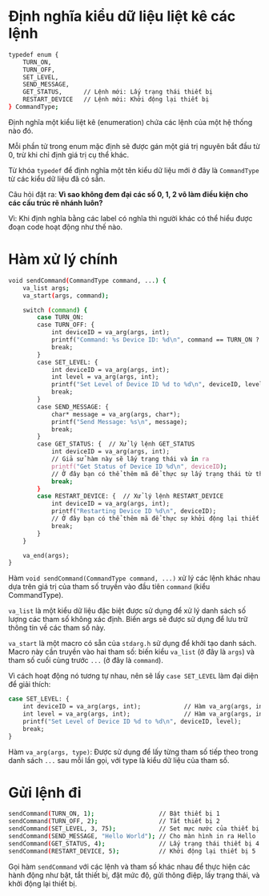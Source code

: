 # Định nghĩa kiểu dữ liệu liệt kê các lệnh
  ```bash
  typedef enum {
      TURN_ON,
      TURN_OFF,
      SET_LEVEL,
      SEND_MESSAGE,
      GET_STATUS,      // Lệnh mới: Lấy trạng thái thiết bị
      RESTART_DEVICE   // Lệnh mới: Khởi động lại thiết bị
  } CommandType;
  ```

Định nghĩa một kiểu liệt kê (enumeration) chứa các lệnh của một hệ thống nào đó. 

Mỗi phần tử trong enum mặc định sẽ được gán một giá trị nguyên bắt đầu từ 0, trừ khi chỉ định giá trị cụ thể khác.

Từ khóa `typedef` để định nghĩa một tên kiểu dữ liệu mới ở đây là `CommandType` từ các kiểu dữ liệu đã có sẵn. 

Câu hỏi đặt ra: **Vì sao không đem đại các số 0, 1, 2 vô làm điều kiện cho các cấu trúc rẽ nhánh luôn?**

Vì: Khi định nghĩa bằng các label có nghĩa thì người khác có thể hiểu được đoạn code hoạt động như thế nào.

# Hàm xử lý chính 
  ```bash
  void sendCommand(CommandType command, ...) {
      va_list args;
      va_start(args, command);
  
      switch (command) {
          case TURN_ON:
          case TURN_OFF: {
              int deviceID = va_arg(args, int);
              printf("Command: %s Device ID: %d\n", command == TURN_ON ? "Turn On" : "Turn Off", deviceID);
              break;
          }
          case SET_LEVEL: {
              int deviceID = va_arg(args, int);
              int level = va_arg(args, int);
              printf("Set Level of Device ID %d to %d\n", deviceID, level);
              break;
          }
          case SEND_MESSAGE: {
              char* message = va_arg(args, char*);
              printf("Send Message: %s\n", message);
              break;
          }
          case GET_STATUS: {  // Xử lý lệnh GET_STATUS
              int deviceID = va_arg(args, int);
              // Giả sử hàm này sẽ lấy trạng thái và in ra
              printf("Get Status of Device ID %d\n", deviceID);
              // Ở đây bạn có thể thêm mã để thực sự lấy trạng thái từ thiết bị
              break;
          }
          case RESTART_DEVICE: {  // Xử lý lệnh RESTART_DEVICE
              int deviceID = va_arg(args, int);
              printf("Restarting Device ID %d\n", deviceID);
              // Ở đây bạn có thể thêm mã để thực sự khởi động lại thiết bị
              break;
          }
      }
  
      va_end(args);
  }
  ```
Hàm  `void sendCommand(CommandType command, ...)` xử lý các lệnh khác nhau dựa trên giá trị của tham số truyền vào đầu tiên `command` (kiểu CommandType).

`va_list` là một kiểu dữ liệu đặc biệt được sử dụng để xử lý danh sách số lượng các tham số không xác định. Biến args sẽ được sử dụng để lưu trữ thông tin về các tham số này.

`va_start` là một macro có sẵn của `stdarg.h` sử dụng để khởi tạo danh sách. Macro này cần truyền vào hai tham số: biến kiểu `va_list` (ở đây là `args`) và tham số cuối cùng trước `...` (ở đây là `command`).

Vì cách hoạt động nó tương tự nhau, nên sẽ lấy `case SET_LEVEL` làm đại diện để giải thích:

  ```bash
  case SET_LEVEL: {
      int deviceID = va_arg(args, int);            // Hàm va_arg(args, int) gọi lần 1
      int level = va_arg(args, int);               // Hàm va_arg(args, int) gọi lần 2
      printf("Set Level of Device ID %d to %d\n", deviceID, level);
      break;
  }
  ```
Hàm `va_arg(args, type)`: Được sử dụng để lấy từng tham số tiếp theo trong danh sách `...` sau mỗi lần gọi, với type là kiểu dữ liệu của tham số.

# Gửi lệnh đi
  ```bash
  sendCommand(TURN_ON, 1);                  // Bật thiết bị 1
  sendCommand(TURN_OFF, 2);                 // Tắt thiết bị 2
  sendCommand(SET_LEVEL, 3, 75);            // Set mực nước của thiết bị 3 là 75
  sendCommand(SEND_MESSAGE, "Hello World"); // Cho màn hình in ra Hello
  sendCommand(GET_STATUS, 4);               // Lấy trạng thái thiết bị 4
  sendCommand(RESTART_DEVICE, 5);           // Khởi động lại thiết bị 5
  ```  
Gọi hàm `sendCommand` với các lệnh và tham số khác nhau để thực hiện các hành động  như bật, tắt thiết bị, đặt mức độ, gửi thông điệp, lấy trạng thái, và khởi động lại thiết bị. 

